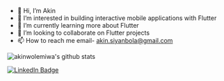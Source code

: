 - 👋 Hi, I’m Akin
- 👀 I’m interested in building interactive mobile applications with Flutter
- 🌱 I’m currently learning more about Flutter
- 💞️ I’m looking to collaborate on Flutter projects
- 📫 How to reach me email- akin.siyanbola@gmail.com


![akinwolemiwa's github stats](https://github-readme-stats.vercel.app/api?username=akinwolemiwa)

<div id="badges">
  <a href="[your-linkedin-URL](https://www.linkedin.com/in/akinwolemiwa-siyanbola-40039b211/)">
    <img src="https://img.shields.io/badge/LinkedIn-blue?style=for-the-badge&logo=linkedin&logoColor=white" alt="LinkedIn Badge"/>
  </a>
</div>

<!---[![Top Langs](https://github-readme-stats.vercel.app/api/top-langs/?username=akinwolemiwa)](https://github.com/anuraghazra/github-readme-stats) --->


<!---
akinwolemiwa/akinwolemiwa is a ✨ special ✨ repository because its `README.md` (this file) appears on your GitHub profile.
You can click the Preview link to take a look at your changes.
--->
